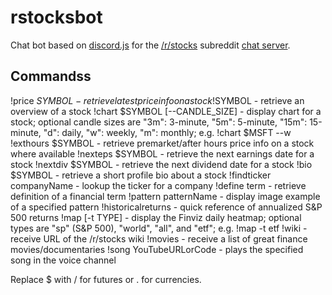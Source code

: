 # rstocksbot
Chat bot based on [discord.js](https://github.com/hydrabolt/discord.js) for the [/r/stocks](https://www.reddit.com/r/stocks/) subreddit [chat server](http://www.r-stocks.com/chat/).

## Commandss
!price $SYMBOL - retrieve latest price info on a stock
!$SYMBOL - retrieve an overview of a stock
!chart $SYMBOL [--CANDLE_SIZE] - display chart for a stock; optional candle sizes are "3m": 3-minute, "5m": 5-minute, "15m": 15-minute, "d": daily, "w": weekly, "m": monthly; e.g. !chart $MSFT --w
!exthours $SYMBOL - retrieve premarket/after hours price info on a stock where available
!nexteps $SYMBOL - retrieve the next earnings date for a stock
!nextdiv $SYMBOL - retrieve the next dividend date for a stock
!bio $SYMBOL - retrieve a short profile bio about a stock
!findticker companyName - lookup the ticker for a company
!define term - retrieve definition of a financial term
!pattern patternName - display image example of a specified pattern
!historicalreturns - quick reference of annualized S&P 500 returns
!map [-t TYPE] - display the Finviz daily heatmap; optional types are "sp" (S&P 500), "world", "all", and "etf"; e.g. !map -t etf
!wiki - receive URL of the /r/stocks wiki
!movies - receive a list of great finance movies/documentaries
!song YouTubeURLorCode - plays the specified song in the voice channel

Replace $ with / for futures or . for currencies.